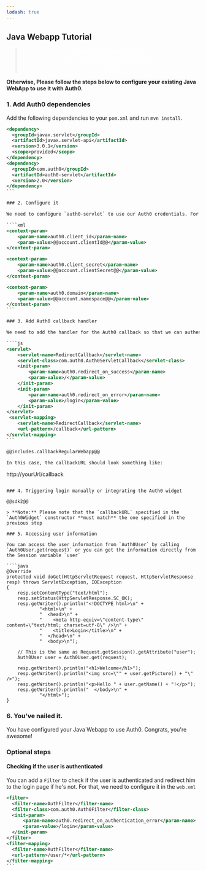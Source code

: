 ```yaml
---
lodash: true
---
```


## Java Webapp Tutorial

<div class="package" style="text-align: center;">
  <blockquote>
    <a href="@@base_url@@/auth0-java/master/create-package?path=examples/java-regular-webapp&filePath=examples/java-regular-webapp/src/main/webapp/WEB-INF/web.xml&type=replace@@account.clientParam@@" class="btn btn-lg btn-success btn-package" style="text-transform: uppercase; color: white">
      <span style="display: block">Download a Seed project</span>
      <% if (account.userName) { %>
      <span class="smaller" style="display:block; font-size: 11px">with your Auth0 API Keys already set and configured</span>
      <% } %>
    </a>
  </blockquote>
</div>

**Otherwise, Please follow the steps below to configure your existing Java WebApp to use it with Auth0.**

### 1. Add Auth0 dependencies

Add the following dependencies to your `pom.xml` and run `mvn install`.

````xml
<dependency>
  <groupId>javax.servlet</groupId>
  <artifactId>javax.servlet-api</artifactId>
  <version>3.0.1</version>
  <scope>provided</scope>
</dependency>
<dependency>
  <groupId>com.auth0</groupId>
  <artifactId>auth0-servlet</artifactId>
  <version>2.0</version>
</dependency>
```

### 2. Configure it

We need to configure `auth0-servlet` to use our Auth0 credentials. For that, just modify the `web.xml`

````xml
<context-param>
    <param-name>auth0.client_id</param-name>
    <param-value>@@account.clientId@@</param-value>
</context-param>

<context-param>
    <param-name>auth0.client_secret</param-name>
    <param-value>@@account.clientSecret@@</param-value>
</context-param>

<context-param>
    <param-name>auth0.domain</param-name>
    <param-value>@@account.namespace@@</param-value>
</context-param>
```

### 3. Add Auth0 callback handler

We need to add the handler for the Auth0 callback so that we can authenticate the user and get his information. For that, we'll use the `Servlet` provided by the SDK. We have to configure it on the `web.xml`

````js
<servlet>
    <servlet-name>RedirectCallback</servlet-name>
    <servlet-class>com.auth0.Auth0ServletCallback</servlet-class>
    <init-param>
        <param-name>auth0.redirect_on_success</param-name>
        <param-value>/</param-value>
    </init-param>
    <init-param>
        <param-name>auth0.redirect_on_error</param-name>
        <param-value>/login</param-value>
    </init-param>
</servlet>
 <servlet-mapping>
    <servlet-name>RedirectCallback</servlet-name>
    <url-pattern>/callback</url-pattern>
</servlet-mapping>
```

@@includes.callbackRegularWebapp@@

In this case, the callbackURL should look something like:

````
http://yourUrl/callback
```

### 4. Triggering login manually or integrating the Auth0 widget

@@sdk2@@

> **Note:** Please note that the `callbackURL` specified in the `Auth0Widget` constructor **must match** the one specified in the previous step

### 5. Accessing user information

You can access the user information from `Auth0User` by calling `Auth0User.get(request)` or you can get the information directly from the Session variable `user`

````java
@Override
protected void doGet(HttpServletRequest request, HttpServletResponse resp) throws ServletException, IOException
{
    resp.setContentType("text/html");
    resp.setStatus(HttpServletResponse.SC_OK);
    resp.getWriter().println("<!DOCTYPE html>\n" +
            "<html>\n" +
            "  <head>\n" +
            "    <meta http-equiv=\"content-type\" content=\"text/html; charset=utf-8\" />\n" +
            "    <title>Login</title>\n" +
            "  </head>\n" +
            "  <body>\n");

    // This is the same as Request.getSession().getAttribute("user");
    Auth0User user = Auth0User.get(request);

    resp.getWriter().println("<h1>Welcome</h1>");
    resp.getWriter().println("<img src=\"" + user.getPicture() + "\" />");
    resp.getWriter().println("<p>Hello " + user.getName() + "!</p>");
    resp.getWriter().println("  </body>\n" +
            "</html>");
}
```

### 6. You've nailed it.

You have configured your Java Webapp to use Auth0. Congrats, you're awesome!

### Optional steps

#### Checking if the user is authenticated

You can add a `Filter` to check if the user is authenticated and redirect him to the login page if he's not. For that, we need to configure it in the `web.xml`

````xml
<filter>
  <filter-name>AuthFilter</filter-name>
  <filter-class>com.auth0.Auth0Filter</filter-class>
  <init-param>
      <param-name>auth0.redirect_on_authentication_error</param-name>
      <param-value>/login</param-value>
  </init-param>
</filter>
<filter-mapping>
  <filter-name>AuthFilter</filter-name>
  <url-pattern>/user/*</url-pattern>
</filter-mapping>
```
